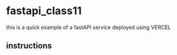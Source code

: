 # fastapi_class11
this is a quick example of a fastAPI service deployed using VERCEL

## instructions

